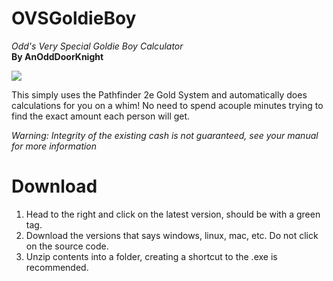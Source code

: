 ﻿# OVSGoldieBoy

*Odd's Very Special Goldie Boy Calculator*  
**By AnOddDoorKnight**

![](https://github.com/AnOddDoorKnight/OVSGoldieBoy/ReadmeFiles/Screenshot-2023-05-01-151605.png)

This simply uses the Pathfinder 2e Gold System and automatically does calculations
for you on a whim! No need to spend acouple minutes trying to find the exact amount
each person will get.

*Warning: Integrity of the existing cash is not guaranteed, see your manual for
more information*

# Download

1. Head to the right and click on the latest version, should be with a green tag.
2. Download the versions that says windows, linux, mac, etc. Do not click on the source code.
3. Unzip contents into a folder, creating a shortcut to the .exe is recommended.